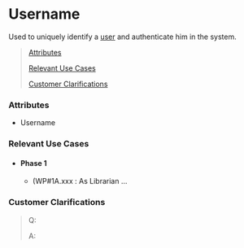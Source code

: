 # Username

Used to uniquely identify a [user](../Entities/User.md) and authenticate him in the system.

> [Attributes](#attributes)
>
> [Relevant Use Cases](#Relevant-Use-Cases)
>
> [Customer Clarifications](#Customer-Clarifications)

### Attributes
- Username


### Relevant Use Cases
- #### Phase 1
    - (WP#1A.xxx : As Librarian ...

### Customer Clarifications
>Q:
>
>A: